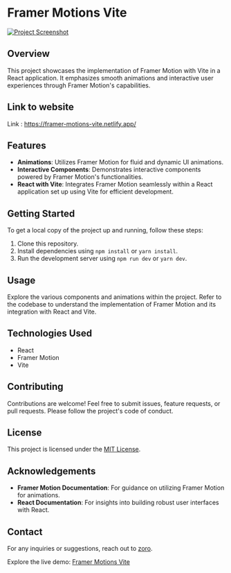 # Framer Motions Vite

[![Project Screenshot](https://i.postimg.cc/hPCfNCbr/Screenshot-2023-12-24-152411.png)](https://postimg.cc/svhjh4LQ)

## Overview
This project showcases the implementation of Framer Motion with Vite in a React application. It emphasizes smooth animations and interactive user experiences through Framer Motion's capabilities.

## Link to website

Link : https://framer-motions-vite.netlify.app/

## Features
- **Animations**: Utilizes Framer Motion for fluid and dynamic UI animations.
- **Interactive Components**: Demonstrates interactive components powered by Framer Motion's functionalities.
- **React with Vite**: Integrates Framer Motion seamlessly within a React application set up using Vite for efficient development.

## Getting Started
To get a local copy of the project up and running, follow these steps:

1. Clone this repository.
2. Install dependencies using `npm install` or `yarn install`.
3. Run the development server using `npm run dev` or `yarn dev`.

## Usage
Explore the various components and animations within the project. Refer to the codebase to understand the implementation of Framer Motion and its integration with React and Vite.

## Technologies Used
- React
- Framer Motion
- Vite

## Contributing
Contributions are welcome! Feel free to submit issues, feature requests, or pull requests. Please follow the project's code of conduct.

## License
This project is licensed under the [MIT License](LICENSE).

## Acknowledgements
- **Framer Motion Documentation**: For guidance on utilizing Framer Motion for animations.
- **React Documentation**: For insights into building robust user interfaces with React.

## Contact
For any inquiries or suggestions, reach out to [zoro](mailto:your-email@example.com).

Explore the live demo: [Framer Motions Vite](https://framer-motions-vite.netlify.app)
